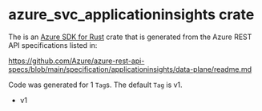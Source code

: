 # azure_svc_applicationinsights crate

The is an [Azure SDK for Rust](https://github.com/Azure/azure-sdk-for-rust) crate that is generated from the Azure REST API specifications listed in:

https://github.com/Azure/azure-rest-api-specs/blob/main/specification/applicationinsights/data-plane/readme.md

Code was generated for 1 `Tag`s. The default `Tag` is v1.


- v1